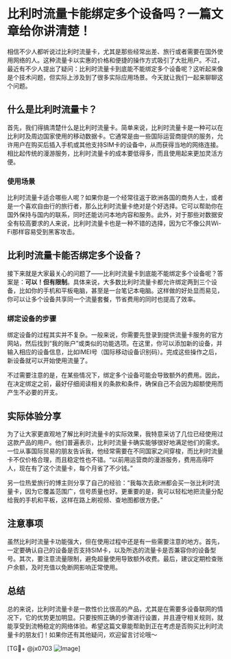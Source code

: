 # 比利时流量卡能绑定多个设备吗？一篇文章给你讲清楚！

相信不少人都听说过比利时流量卡，尤其是那些经常出差、旅行或者需要在国外使用网络的人。这种流量卡以实惠的价格和便捷的操作方式吸引了大批用户。不过，最近有不少人提出了疑问：比利时流量卡到底能不能绑定多个设备呢？这听起来像是个技术问题，但实际上涉及到了很多实际应用场景。今天就让我们一起来聊聊这个问题。

## 什么是比利时流量卡？

首先，我们得搞清楚什么是比利时流量卡。简单来说，比利时流量卡是一种可以在比利时及周边国家使用的移动数据卡。它通常是由一些国际运营商提供的服务，允许用户在购买后插入手机或其他支持SIM卡的设备中，从而获得当地的网络连接。相比起传统的漫游服务，比利时流量卡的成本要低得多，而且使用起来更加灵活方便。

### 使用场景

比利时流量卡适合哪些人呢？如果你是一个经常往返于欧洲各国的商务人士，或者是一个喜欢自由行的旅行者，那么比利时流量卡绝对是个好选择。它可以帮助你在国外保持与国内的联系，同时还能访问本地内容和服务。此外，对于那些对数据安全有较高要求的人来说，比利时流量卡也是一种不错的选择，因为它不像公共Wi-Fi那样容易受到黑客攻击。

## 比利时流量卡能否绑定多个设备？

接下来就是大家最关心的问题了——比利时流量卡到底能不能绑定多个设备呢？答案是：**可以！但有限制**。具体来说，大多数比利时流量卡都允许绑定两到三个设备，比如你的手机和平板电脑，甚至是一台笔记本电脑。这样做的好处显而易见，你可以让多个设备共享同一个流量套餐，节省费用的同时也提高了效率。

### 绑定设备的步骤

绑定设备的过程其实并不复杂。一般来说，你需要先登录到提供流量卡服务的官方网站，然后找到“我的账户”或类似的功能选项。在这里，你可以添加新的设备，并输入相应的设备信息，比如IMEI号（国际移动设备识别码）。完成这些操作之后，新设备就可以开始使用流量了。

不过需要注意的是，在某些情况下，绑定多个设备可能会导致额外的费用。因此，在决定绑定之前，最好仔细阅读相关的条款和条件，确保自己不会因为超额使用而产生不必要的开支。

## 实际体验分享

为了让大家更直观地了解比利时流量卡的实际效果，我特意采访了几位已经使用过这款产品的用户。他们普遍表示，比利时流量卡确实能够很好地满足他们的需求。一位从事国际贸易的朋友告诉我，他经常需要在不同国家之间穿梭，而比利时流量卡不仅价格合理，而且稳定性也不错。“以前用运营商的漫游服务，费用高得吓人，现在有了这个流量卡，每个月省了不少钱。”

另一位热爱旅行的博主则分享了自己的经验：“我每次去欧洲都会买一张比利时流量卡，因为它覆盖范围广，信号质量也好。更重要的是，我可以轻松地把流量分配给我的手机和平板，这样在路上刷视频、查地图都很方便。”

## 注意事项

虽然比利时流量卡功能强大，但在使用过程中还是有一些需要注意的地方。首先，一定要确认自己的设备是否支持SIM卡，以及所选的流量卡是否兼容你的设备型号。其次，要注意流量限制，避免超量使用导致额外收费。最后，建议定期检查账户余额，及时充值以免断网影响正常使用。

## 总结

总的来说，比利时流量卡是一款性价比很高的产品，尤其是在需要多设备联网的情况下，它的优势更加明显。只要按照正确的步骤进行设置，并且遵守相关规则，就能享受到流畅稳定的网络体验。希望这篇文章能帮助到正在考虑是否购买比利时流量卡的朋友们！如果你还有其他疑问，欢迎留言讨论哦～

[TG💪+ @jx0703 ![Image](https://github.com/user-attachments/assets/dbca1d08-cadb-493c-b0ec-ad6f7a83f270)]